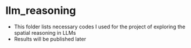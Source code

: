 # llm_reasoning

- This folder lists necessary codes I used for the project of exploring the spatial reasoning in LLMs
- Results will be published later 
